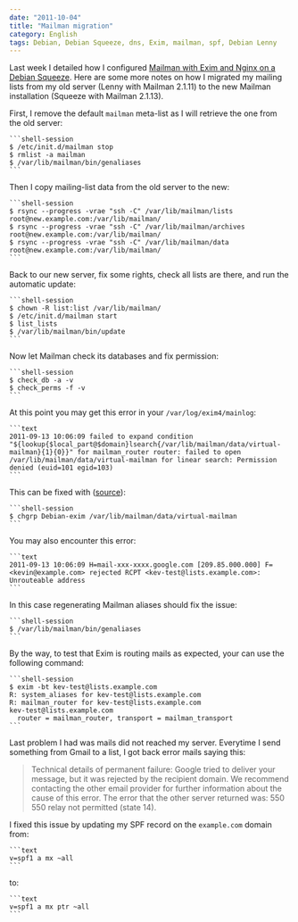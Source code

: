 ```yaml
---
date: "2011-10-04"
title: "Mailman migration"
category: English
tags: Debian, Debian Squeeze, dns, Exim, mailman, spf, Debian Lenny
---
```


Last week I detailed how I configured [Mailman with Exim and Nginx on a Debian Squeeze](https://kevin.deldycke.com/2011/09/setup-mailman-nginx-exim-debian-squeeze/). Here are some more notes on how I migrated my mailing lists from my old server (Lenny with Mailman 2.1.11) to the new Mailman installation (Squeeze with Mailman 2.1.13).

First, I remove the default `mailman` meta-list as I will retrieve the one from the old server:

    ```shell-session
    $ /etc/init.d/mailman stop
    $ rmlist -a mailman
    $ /var/lib/mailman/bin/genaliases
    ```

Then I copy mailing-list data from the old server to the new:

    ```shell-session
    $ rsync --progress -vrae "ssh -C" /var/lib/mailman/lists    root@new.example.com:/var/lib/mailman/
    $ rsync --progress -vrae "ssh -C" /var/lib/mailman/archives root@new.example.com:/var/lib/mailman/
    $ rsync --progress -vrae "ssh -C" /var/lib/mailman/data     root@new.example.com:/var/lib/mailman/
    ```

Back to our new server, fix some rights, check all lists are there, and run the automatic update:

    ```shell-session
    $ chown -R list:list /var/lib/mailman/
    $ /etc/init.d/mailman start
    $ list_lists
    $ /var/lib/mailman/bin/update
    ```

Now let Mailman check its databases and fix permission:

    ```shell-session
    $ check_db -a -v
    $ check_perms -f -v
    ```

At this point you may get this error in your `/var/log/exim4/mainlog`:

    ```text
    2011-09-13 10:06:09 failed to expand condition "${lookup{$local_part@$domain}lsearch{/var/lib/mailman/data/virtual-mailman}{1}{0}}" for mailman_router router: failed to open /var/lib/mailman/data/virtual-mailman for linear search: Permission denied (euid=101 egid=103)
    ```

This can be fixed with ([source](https://bugs.launchpad.net/ubuntu/+source/mailman/+bug/728879)):

    ```shell-session
    $ chgrp Debian-exim /var/lib/mailman/data/virtual-mailman
    ```

You may also encounter this error:

    ```text
    2011-09-13 10:06:09 H=mail-xxx-xxxx.google.com [209.85.000.000] F=<kevin@example.com> rejected RCPT <kev-test@lists.example.com>: Unrouteable address
    ```

In this case regenerating Mailman aliases should fix the issue:

    ```shell-session
    $ /var/lib/mailman/bin/genaliases
    ```

By the way, to test that Exim is routing mails as expected, your can use the following command:

    ```shell-session
    $ exim -bt kev-test@lists.example.com
    R: system_aliases for kev-test@lists.example.com
    R: mailman_router for kev-test@lists.example.com
    kev-test@lists.example.com
      router = mailman_router, transport = mailman_transport
    ```

Last problem I had was mails did not reached my server. Everytime I send something from Gmail to a list, I got back error mails saying this:

> Technical details of permanent failure:
> Google tried to deliver your message, but it was rejected by the recipient domain. We recommend contacting the other email provider for further information about the cause of this error. The error that the other server returned was: 550 550 relay not permitted (state 14).

I fixed this issue by updating my SPF record on the `example.com` domain from:

    ```text
    v=spf1 a mx ~all
    ```

to:

    ```text
    v=spf1 a mx ptr ~all
    ```

